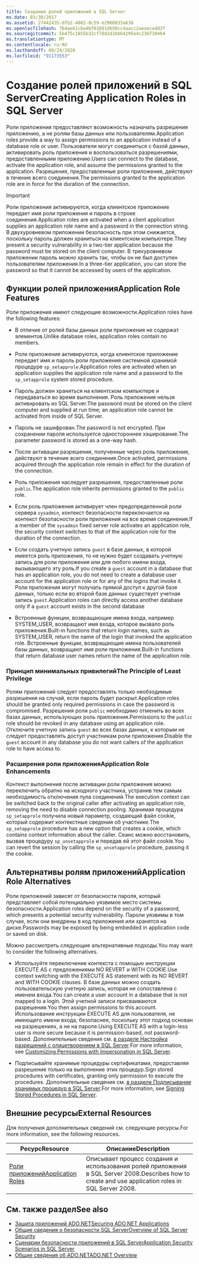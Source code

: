 ```yaml
---
title: Создание ролей приложений в SQL Server
ms.date: 03/30/2017
ms.assetid: 27442435-dfb2-4062-8c59-e2960833a638
ms.openlocfilehash: 764ae61cba4bf01681d658cc4aacc2aeaecedd3f
ms.sourcegitcommit: 5b475c1855b32cf78d2d1bbb4295e4c236f39464
ms.translationtype: MT
ms.contentlocale: ru-RU
ms.lasthandoff: 09/24/2020
ms.locfileid: "91173553"
---
```

# <a name="creating-application-roles-in-sql-server"></a><span data-ttu-id="89db2-102">Создание ролей приложений в SQL Server</span><span class="sxs-lookup"><span data-stu-id="89db2-102">Creating Application Roles in SQL Server</span></span>

<span data-ttu-id="89db2-103">Роли приложения предоставляют возможность назначать разрешения приложению, а не ролям базы данных или пользователям.</span><span class="sxs-lookup"><span data-stu-id="89db2-103">Application roles provide a way to assign permissions to an application instead of a database role or user.</span></span> <span data-ttu-id="89db2-104">Пользователи могут соединиться с базой данных, активировать роль приложения и воспользоваться разрешениями, предоставленными приложению.</span><span class="sxs-lookup"><span data-stu-id="89db2-104">Users can connect to the database, activate the application role, and assume the permissions granted to the application.</span></span> <span data-ttu-id="89db2-105">Разрешения, предоставленные роли приложения, действуют в течение всего соединения.</span><span class="sxs-lookup"><span data-stu-id="89db2-105">The permissions granted to the application role are in force for the duration of the connection.</span></span>  
  
> [!IMPORTANT]
> <span data-ttu-id="89db2-106">Роли приложения активируются, когда клиентское приложение передает имя роли приложения и пароль в строке соединения.</span><span class="sxs-lookup"><span data-stu-id="89db2-106">Application roles are activated when a client application supplies an application role name and a password in the connection string.</span></span> <span data-ttu-id="89db2-107">В двухуровневом приложении безопасность при этом снижается, поскольку пароль должен храниться на клиентском компьютере.</span><span class="sxs-lookup"><span data-stu-id="89db2-107">They present a security vulnerability in a two-tier application because the password must be stored on the client computer.</span></span> <span data-ttu-id="89db2-108">В трехуровневом приложении пароль можно хранить так, чтобы он не был доступен пользователям приложения.</span><span class="sxs-lookup"><span data-stu-id="89db2-108">In a three-tier application, you can store the password so that it cannot be accessed by users of the application.</span></span>  
  
## <a name="application-role-features"></a><span data-ttu-id="89db2-109">Функции ролей приложения</span><span class="sxs-lookup"><span data-stu-id="89db2-109">Application Role Features</span></span>  

 <span data-ttu-id="89db2-110">Роли приложения имеют следующие возможности.</span><span class="sxs-lookup"><span data-stu-id="89db2-110">Application roles have the following features:</span></span>  
  
- <span data-ttu-id="89db2-111">В отличие от ролей базы данных роли приложения не содержат элементов.</span><span class="sxs-lookup"><span data-stu-id="89db2-111">Unlike database roles, application roles contain no members.</span></span>  
  
- <span data-ttu-id="89db2-112">Роли приложения активируются, когда клиентское приложение передает имя и пароль роли приложения системной хранимой процедуре `sp_setapprole`.</span><span class="sxs-lookup"><span data-stu-id="89db2-112">Application roles are activated when an application supplies the application role name and a password to the `sp_setapprole` system stored procedure.</span></span>  
  
- <span data-ttu-id="89db2-113">Пароль должен храниться на клиентском компьютере и передаваться во время выполнения. Роль приложения нельзя активировать из SQL Server.</span><span class="sxs-lookup"><span data-stu-id="89db2-113">The password must be stored on the client computer and supplied at run time; an application role cannot be activated from inside of SQL Server.</span></span>  
  
- <span data-ttu-id="89db2-114">Пароль не зашифрован.</span><span class="sxs-lookup"><span data-stu-id="89db2-114">The password is not encrypted.</span></span> <span data-ttu-id="89db2-115">При сохранении пароля используется одностороннее хэширование.</span><span class="sxs-lookup"><span data-stu-id="89db2-115">The parameter password is stored as a one-way hash.</span></span>  
  
- <span data-ttu-id="89db2-116">После активации разрешения, полученные через роль приложения, действуют в течение всего соединения.</span><span class="sxs-lookup"><span data-stu-id="89db2-116">Once activated, permissions acquired through the application role remain in effect for the duration of the connection.</span></span>  
  
- <span data-ttu-id="89db2-117">Роль приложения наследует разрешения, предоставленные роли `public`.</span><span class="sxs-lookup"><span data-stu-id="89db2-117">The application role inherits permissions granted to the `public` role.</span></span>  
  
- <span data-ttu-id="89db2-118">Если роль приложения активирует член предопределенной роли сервера `sysadmin`, контекст безопасности переключается на контекст безопасности роли приложения на все время соединения.</span><span class="sxs-lookup"><span data-stu-id="89db2-118">If a member of the `sysadmin` fixed server role activates an application role, the security context switches to that of the application role for the duration of the connection.</span></span>  
  
- <span data-ttu-id="89db2-119">Если создать учетную запись `guest` в базе данных, в которой имеется роль приложения, то не нужно будет создавать учетную запись для роли приложения или для любого имени входа, вызывающего эту роль.</span><span class="sxs-lookup"><span data-stu-id="89db2-119">If you create a `guest` account in a database that has an application role, you do not need to create a database user account for the application role or for any of the logins that invoke it.</span></span> <span data-ttu-id="89db2-120">Роли приложения могут получать прямой доступ к другой базе данных, только если во второй базе данных существует учетная запись `guest`.</span><span class="sxs-lookup"><span data-stu-id="89db2-120">Application roles can directly access another database only if a `guest` account exists in the second database</span></span>  
  
- <span data-ttu-id="89db2-121">Встроенные функции, возвращающие имена входа, например SYSTEM_USER, возвращают имя входа, которое вызвало роль приложения.</span><span class="sxs-lookup"><span data-stu-id="89db2-121">Built-in functions that return login names, such as SYSTEM_USER, return the name of the login that invoked the application role.</span></span> <span data-ttu-id="89db2-122">Встроенные функции, возвращающие имена пользователей базы данных, возвращают имя роли приложения.</span><span class="sxs-lookup"><span data-stu-id="89db2-122">Built-in functions that return database user names return the name of the application role.</span></span>  
  
### <a name="the-principle-of-least-privilege"></a><span data-ttu-id="89db2-123">Принцип минимальных привилегий</span><span class="sxs-lookup"><span data-stu-id="89db2-123">The Principle of Least Privilege</span></span>  

 <span data-ttu-id="89db2-124">Ролям приложений следует предоставлять только необходимые разрешения на случай, если пароль будет раскрыт.</span><span class="sxs-lookup"><span data-stu-id="89db2-124">Application roles should be granted only required permissions in case the password is compromised.</span></span> <span data-ttu-id="89db2-125">Разрешения роли `public` необходимо отменить во всех базах данных, использующих роль приложения.</span><span class="sxs-lookup"><span data-stu-id="89db2-125">Permissions to the `public` role should be revoked in any database using an application role.</span></span> <span data-ttu-id="89db2-126">Отключите учетную запись `guest` во всех базах данных, к которым не следует предоставлять доступ участникам роли приложения.</span><span class="sxs-lookup"><span data-stu-id="89db2-126">Disable the `guest` account in any database you do not want callers of the application role to have access to.</span></span>  
  
### <a name="application-role-enhancements"></a><span data-ttu-id="89db2-127">Расширения роли приложения</span><span class="sxs-lookup"><span data-stu-id="89db2-127">Application Role Enhancements</span></span>  

 <span data-ttu-id="89db2-128">Контекст выполнения после активации роли приложения можно переключить обратно на исходного участника, устранив тем самым необходимость отключения пула соединений.</span><span class="sxs-lookup"><span data-stu-id="89db2-128">The execution context can be switched back to the original caller after activating an application role, removing the need to disable connection pooling.</span></span> <span data-ttu-id="89db2-129">Хранимая процедура `sp_setapprole` получила новый параметр, создающий файл cookie, который содержит контекстные сведения об участнике.</span><span class="sxs-lookup"><span data-stu-id="89db2-129">The `sp_setapprole` procedure has a new option that creates a cookie, which contains context information about the caller.</span></span> <span data-ttu-id="89db2-130">Сеанс можно восстановить, вызвав процедуру `sp_unsetapprole` и передав ей этот файл cookie.</span><span class="sxs-lookup"><span data-stu-id="89db2-130">You can revert the session by calling the `sp_unsetapprole` procedure, passing it the cookie.</span></span>  
  
## <a name="application-role-alternatives"></a><span data-ttu-id="89db2-131">Альтернативы ролям приложений</span><span class="sxs-lookup"><span data-stu-id="89db2-131">Application Role Alternatives</span></span>  

 <span data-ttu-id="89db2-132">Роли приложений зависят от безопасности пароля, который представляет собой потенциально уязвимое место системы безопасности.</span><span class="sxs-lookup"><span data-stu-id="89db2-132">Application roles depend on the security of a password, which presents a potential security vulnerability.</span></span> <span data-ttu-id="89db2-133">Пароли уязвимы в том случае, если они внедрены в код приложения или хранятся на диске.</span><span class="sxs-lookup"><span data-stu-id="89db2-133">Passwords may be exposed by being embedded in application code or saved on disk.</span></span>  
  
 <span data-ttu-id="89db2-134">Можно рассмотреть следующие альтернативные подходы.</span><span class="sxs-lookup"><span data-stu-id="89db2-134">You may want to consider the following alternatives.</span></span>  
  
- <span data-ttu-id="89db2-135">Используйте переключение контекста с помощью инструкции EXECUTE AS с предложениями NO REVERT и WITH COOKIE.</span><span class="sxs-lookup"><span data-stu-id="89db2-135">Use context switching with the EXECUTE AS statement with its NO REVERT and WITH COOKIE clauses.</span></span> <span data-ttu-id="89db2-136">В базе данных можно создать пользовательскую учетную запись, которая не сопоставлена с именем входа.</span><span class="sxs-lookup"><span data-stu-id="89db2-136">You can create a user account in a database that is not mapped to a login.</span></span> <span data-ttu-id="89db2-137">Этой учетной записи присваиваются разрешения.</span><span class="sxs-lookup"><span data-stu-id="89db2-137">You then assign permissions to this account.</span></span> <span data-ttu-id="89db2-138">Использование инструкции EXECUTE AS для пользователя, не имеющего имени входа, безопаснее, поскольку этот подход основан на разрешениях, а не на пароле.</span><span class="sxs-lookup"><span data-stu-id="89db2-138">Using EXECUTE AS with a login-less user is more secure because it is permission-based, not password-based.</span></span> <span data-ttu-id="89db2-139">Дополнительные сведения см. [в разделе Настройка разрешений с олицетворением в SQL Server](customizing-permissions-with-impersonation-in-sql-server.md).</span><span class="sxs-lookup"><span data-stu-id="89db2-139">For more information, see [Customizing Permissions with Impersonation in SQL Server](customizing-permissions-with-impersonation-in-sql-server.md).</span></span>  
  
- <span data-ttu-id="89db2-140">Подписывайте хранимые процедуры сертификатами, предоставляя разрешение только на выполнение этих процедур.</span><span class="sxs-lookup"><span data-stu-id="89db2-140">Sign stored procedures with certificates, granting only permission to execute the procedures.</span></span> <span data-ttu-id="89db2-141">Дополнительные сведения см. [в разделе Подписывание хранимых процедур в SQL Server](signing-stored-procedures-in-sql-server.md).</span><span class="sxs-lookup"><span data-stu-id="89db2-141">For more information, see [Signing Stored Procedures in SQL Server](signing-stored-procedures-in-sql-server.md).</span></span>  
  
## <a name="external-resources"></a><span data-ttu-id="89db2-142">Внешние ресурсы</span><span class="sxs-lookup"><span data-stu-id="89db2-142">External Resources</span></span>  

 <span data-ttu-id="89db2-143">Для получения дополнительных сведений см. следующие ресурсы.</span><span class="sxs-lookup"><span data-stu-id="89db2-143">For more information, see the following resources.</span></span>  
  
|<span data-ttu-id="89db2-144">Ресурс</span><span class="sxs-lookup"><span data-stu-id="89db2-144">Resource</span></span>|<span data-ttu-id="89db2-145">Описание</span><span class="sxs-lookup"><span data-stu-id="89db2-145">Description</span></span>|  
|--------------|-----------------|  
|[<span data-ttu-id="89db2-146">Роли приложений</span><span class="sxs-lookup"><span data-stu-id="89db2-146">Application Roles</span></span>](/sql/relational-databases/security/authentication-access/application-roles)|<span data-ttu-id="89db2-147">Описывает процесс создания и использования ролей приложения в SQL Server 2008.</span><span class="sxs-lookup"><span data-stu-id="89db2-147">Describes how to create and use application roles in SQL Server 2008.</span></span>|  
  
## <a name="see-also"></a><span data-ttu-id="89db2-148">См. также раздел</span><span class="sxs-lookup"><span data-stu-id="89db2-148">See also</span></span>

- [<span data-ttu-id="89db2-149">Защита приложений ADO.NET</span><span class="sxs-lookup"><span data-stu-id="89db2-149">Securing ADO.NET Applications</span></span>](../securing-ado-net-applications.md)
- [<span data-ttu-id="89db2-150">Общие сведения о безопасности SQL Server</span><span class="sxs-lookup"><span data-stu-id="89db2-150">Overview of SQL Server Security</span></span>](overview-of-sql-server-security.md)
- [<span data-ttu-id="89db2-151">Сценарии безопасности приложений в SQL Server</span><span class="sxs-lookup"><span data-stu-id="89db2-151">Application Security Scenarios in SQL Server</span></span>](application-security-scenarios-in-sql-server.md)
- [<span data-ttu-id="89db2-152">Общие сведения об ADO.NET</span><span class="sxs-lookup"><span data-stu-id="89db2-152">ADO.NET Overview</span></span>](../ado-net-overview.md)
